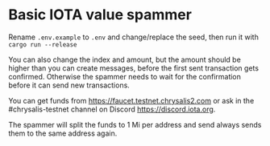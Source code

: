 # Basic IOTA value spammer

Rename `.env.example` to `.env` and change/replace the seed, then run it with `cargo run --release`

You can also change the index and amount, but the amount should be higher than you can create messages, before the first sent transaction gets confirmed. Otherwise the spammer needs to wait for the confirmation before it can send new transactions.

You can get funds from https://faucet.testnet.chrysalis2.com or ask in the #chrysalis-testnet channel on Discord https://discord.iota.org.

The spammer will split the funds to 1 Mi per address and send always sends them to the same address again.
